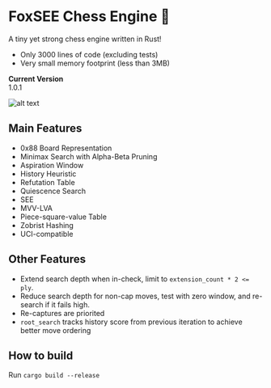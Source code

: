 # FoxSEE Chess Engine 🦊
A tiny yet strong chess engine written in Rust!  

- Only 3000 lines of code (excluding tests)
- Very small memory footprint (less than 3MB)

**Current Version**  
1.0.1

![alt text](https://travis-ci.org/redsalmon91/FoxSEE.svg?branch=master)

## Main Features

- 0x88 Board Representation
- Minimax Search with Alpha-Beta Pruning
- Aspiration Window
- History Heuristic
- Refutation Table
- Quiescence Search
- SEE
- MVV-LVA
- Piece-square-value Table
- Zobrist Hashing
- UCI-compatible

## Other Features

- Extend search depth when in-check, limit to `extension_count * 2 <= ply`.
- Reduce search depth for non-cap moves, test with zero window, and re-search if it fails high.
- Re-captures are priorited
- `root_search` tracks history score from previous iteration to achieve better move ordering

## How to build
Run `cargo build --release`
